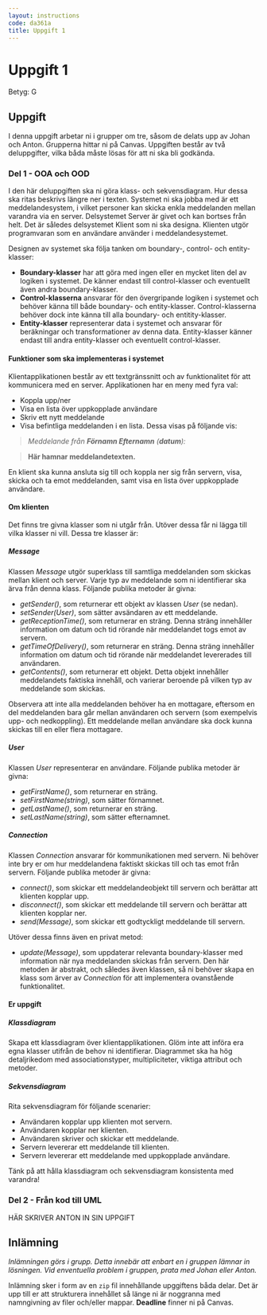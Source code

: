 ```yaml
---
layout: instructions
code: da361a
title: Uppgift 1
---
```


# Uppgift 1

Betyg: G

## Uppgift

I denna uppgift arbetar ni i grupper om tre, såsom de delats upp av Johan och Anton. Grupperna hittar ni på Canvas. Uppgiften består av två deluppgifter, vilka båda måste lösas för att ni ska bli godkända.

### Del 1 - OOA och OOD

I den här deluppgiften ska ni göra klass- och sekvensdiagram. Hur dessa ska ritas beskrivs längre ner i texten. Systemet ni ska jobba med är ett meddelandesystem, i vilket personer kan skicka enkla meddelanden mellan varandra via en server. Delsystemet Server är givet och kan bortses från helt. Det är således delsystemet Klient som ni ska designa. Klienten utgör programvaran som en användare använder i meddelandesystemet.

Designen av systemet ska följa tanken om boundary-, control- och entity-klasser:

 * **Boundary-klasser** har att göra med ingen eller en mycket liten del av logiken i systemet. De känner endast till control-klasser och eventuellt även andra boundary-klasser.
 * **Control-klasserna** ansvarar för den övergripande logiken i systemet och behöver känna till både boundary- och entity-klasser. Control-klasserna behöver dock inte känna till alla boundary- och entitity-klasser.
 * **Entity-klasser** representerar data i systemet och ansvarar för beräkningar och transformationer av denna data. Entity-klasser känner endast till andra entity-klasser och eventuellt control-klasser.

#### Funktioner som ska implementeras i systemet

Klientapplikationen består av ett textgränssnitt och av funktionalitet för att kommunicera med en server. Applikationen har en meny med fyra val:

 * Koppla upp/ner
 * Visa en lista över uppkopplade användare
 * Skriv ett nytt meddelande
 * Visa befintliga meddelanden i en lista. Dessa visas på följande vis:

> *Meddelande från **Förnamn Efternamn** (**datum**):*

> **Här hamnar meddelandetexten.**

En klient ska kunna ansluta sig till och koppla ner sig från servern, visa, skicka och ta emot meddelanden, samt visa en lista över uppkopplade användare.

#### Om klienten

Det finns tre givna klasser som ni utgår från. Utöver dessa får ni lägga till vilka klasser ni vill. Dessa tre klasser är:

##### Message

Klassen *Message* utgör superklass till samtliga meddelanden som skickas mellan klient och server. Varje typ av meddelande som ni identifierar ska ärva från denna klass. Följande publika metoder är givna:

 * *getSender()*, som returnerar ett objekt av klassen *User* (se nedan).
 * *setSender(User)*, som sätter avsändaren av ett meddelande.
 * *getReceptionTime()*, som returnerar en sträng. Denna sträng innehåller information om datum och tid rörande när meddelandet togs emot av servern.
 * *getTimeOfDelivery()*, som returnerar en sträng. Denna sträng innehåller information om datum och tid rörande när meddelandet levererades till användaren.
 * *getContents()*, som returnerar ett objekt. Detta objekt innehåller meddelandets faktiska innehåll, och varierar beroende på vilken typ av meddelande som skickas.

Observera att inte alla meddelanden behöver ha en mottagare, eftersom en del meddelanden bara går mellan användaren och servern (som exempelvis upp- och nedkoppling). Ett meddelande mellan användare ska dock kunna skickas till en eller flera mottagare.

##### User

Klassen *User* representerar en användare. Följande publika metoder är givna:

 * *getFirstName()*, som returnerar en sträng.
 * *setFirstName(string)*, som sätter förnamnet.
 * *getLastName()*, som returnerar en sträng.
 * *setLastName(string)*, som sätter efternamnet.

##### Connection

Klassen *Connection* ansvarar för kommunikationen med servern. Ni behöver inte bry er om hur meddelandena faktiskt skickas till och tas emot från servern. Följande publika metoder är givna:

 * *connect()*, som skickar ett meddelandeobjekt till servern och berättar att klienten kopplar upp.
 * *disconnect()*, som skickar ett meddelande till servern och berättar att klienten kopplar ner.
 * *send(Message)*, som skickar ett godtyckligt meddelande till servern.

Utöver dessa finns även en privat metod:

 * *update(Message)*, som uppdaterar relevanta boundary-klasser med information när nya meddelanden skickas från servern. Den här metoden är abstrakt, och således även klassen, så ni behöver skapa en klass som ärver av *Connection* för att implementera ovanstående funktionalitet.

#### Er uppgift

##### Klassdiagram

Skapa ett klassdiagram över klientapplikationen. Glöm inte att införa era egna klasser utifrån de behov ni identifierar. Diagrammet ska ha hög detaljrikedom med associationstyper, multipliciteter, viktiga attribut och metoder.

##### Sekvensdiagram

Rita sekvensdiagram för följande scenarier:
 * Användaren kopplar upp klienten mot servern.
 * Användaren kopplar ner klienten.
 * Användaren skriver och skickar ett meddelande.
 * Servern levererar ett meddelande till klienten.
 * Servern levererar ett meddelande med uppkopplade användare.

Tänk på att hålla klassdiagram och sekvensdiagram konsistenta med varandra!

### Del 2 - Från kod till UML

HÄR SKRIVER ANTON IN SIN UPPGIFT

## Inlämning

_Inlämningen görs i grupp. Detta innebär att enbart en i gruppen lämnar in lösningen. Vid enventuella problem i gruppen, prata med Johan eller Anton._

Inlämning sker i form av en `zip` fil innehållande upggiftens båda delar. Det är upp till er att strukturera innehållet så länge ni är noggranna med namngivning av filer och/eller mappar. **Deadline** finner ni på Canvas.
